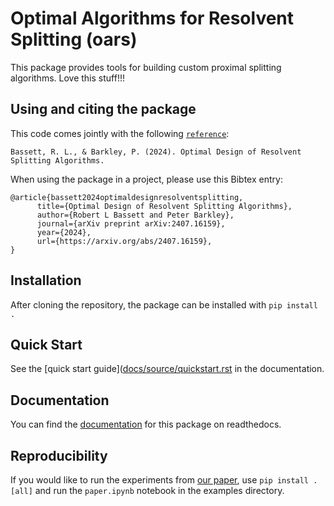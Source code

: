 # Optimal Algorithms for Resolvent Splitting (oars)

This package provides tools for building custom proximal splitting algorithms.
Love this stuff!!!

## Using and citing the package

This code comes jointly with the following [`reference`](https://arxiv.org/pdf/2407.16159.pdf):

    Bassett, R. L., & Barkley, P. (2024). Optimal Design of Resolvent Splitting Algorithms. 

When using the package in a project, please use this Bibtex entry:

```
@article{bassett2024optimaldesignresolventsplitting,
      title={Optimal Design of Resolvent Splitting Algorithms}, 
      author={Robert L Bassett and Peter Barkley},
      journal={arXiv preprint arXiv:2407.16159},
      year={2024},
      url={https://arxiv.org/abs/2407.16159}, 
}
```

## Installation

After cloning the repository, the package can be installed with
`pip install .`

## Quick Start

See the [quick start guide]([docs/source/quickstart.rst](https://oars.readthedocs.io/en/latest/quickstart.html) in the documentation.

## Documentation

You can find the [documentation](https://oars.readthedocs.io/) for this package on readthedocs.

## Reproducibility

If you would like to run the experiments from [our paper](https://arxiv.org/pdf/2407.16159.pdf), use `pip install .[all]` and run the `paper.ipynb` notebook in the examples directory.
